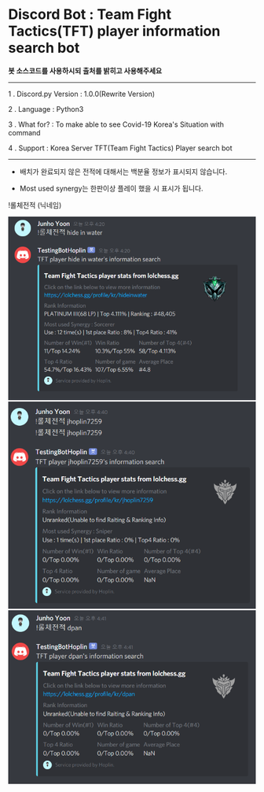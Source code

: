 Discord Bot : Team Fight Tactics(TFT) player information search bot
===
**봇 소스코드를 사용하시되 출처를 밝히고 사용해주세요**
***
1 . Discord.py Version : 1.0.0(Rewrite Version)

2 . Language : Python3

3 . What for? : To make able to see Covid-19 Korea's Situation with command

4 . Support : Korea Server TFT(Team Fight Tactics) Player search bot
***
  - 배치가 완료되지 않은 전적에 대해서는 백분율 정보가 표시되지 않습니다.
  
  - Most used synergy는 한판이상 플레이 했을 시 표시가 됩니다. 
  
  

  !롤체전적 (닉네임)
  
  ![img](1.PNG)
  ![img](2.PNG)
  ![img](3.PNG)
